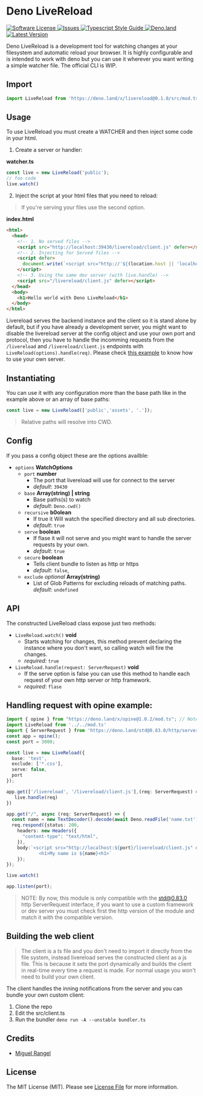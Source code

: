 # Deno LiveReload

<a href="LICENSE">
  <img src="https://img.shields.io/badge/license-MIT-brightgreen.svg" alt="Software License" />
</a>
<a href="https://github.com/denyncrawford/deno-livereload/issues">
  <img src="https://img.shields.io/github/issues/denyncrawford/deno-livereload.svg" alt="Issues" />
</a>
<a href="https://github.com/standard/ts-standard/">
  <img src="https://img.shields.io/badge/code%20style-standard-brightgreen.svg" alt="Typescript Style Guide" />
</a>
<a href="https://deno.land/x/livereload">
  <img src="https://img.shields.io/badge/deno-^1.8.1-informational.svg?style=flat-squar" alt="Deno.land" />
</a>
<a href="https://github.com/denyncrawford/deno-livereload/releases">
  <img src="https://img.shields.io/github/release/denyncrawford/deno-livereload.svg" alt="Latest Version" />
</a>


Deno LiveReload is a development tool for watching changes at your filesystem and automatic reload your browser. It is highly configurable and is intended to work with deno but you can use it wherever you want writing a simple watcher file. The official CLI is WIP.

## Import

```typescript
import LiveReload from 'https://deno.land/x/livereload@0.1.0/src/mod.ts'
```

## Usage

To use LiveReload you must create a WATCHER and then inject some code in your html.

1. Create a server or handler:
  
**watcher.ts**

```typescript
const live = new LiveReload('public');
// foo code
live.watch()
```

2. Inject the script at your html files that you need to reload:

> If you're serving your files use the second option.

 **index.html**

```html
<html>
  <head>
    <!-- 1. No served files -->
    <script src="http://localhost:39430/livereload/client.js" defer></script>
    <!-- 2. Injecting for Served files -->
    <script defer>
      document.write(`<script src="http://'${(location.host || 'localhost').split(':')[0]}:39430/livereload/client.js></script>`)
    </script>
    <!-- 3. Using the same dev server (with live.handle) -->
    <script src="/livereload/client.js" defer></script>
  </head>
  <body>
    <h1>Hello world with Deno LiveReload</h1>
  </body>
</html>
```

Livereload serves the backend instance and the client so it is stand alone by default, but if you have already a development server, you might want to disable the livereload server at the config object and use your own port and protocol, then you have to handle the incomming requests from the `/livereload` and `/livereload/client.js` endpoints with `LiveReload(options).handle(req)`. Please check [this example](/#handling-request-with-opine-example) to know how to use your own server.

## Instantiating

You can use it with any configuration more than the base path like in the example above or an array of base paths:

```typescript
const live = new LiveReload(['public','assets', '.']);
```

> Relative paths will resolve into CWD.

## Config

If you pass a config object these are the options availble:

- `options` **WatchOptions**
  - `port` **number**
    - The port that livereload will use for connect to the server
    - *default*: `39430`
  - `base` **Array(string) | string**
    - Base paths(s) to watch 
    - *default*: `Deno.cwd()`
  - `recursive` **b0olean**
    - If true it Will watch the specified directory and all sub directories.
    - *default*: `true`
  - `serve` **boolean**
    - If flase it will not serve and you might want to handle the server requests by your own.
    - *default*: `true`
  - `secure` **boolean**
    - Tells client bundle to listen as http or https
    - *default*: `false`,
  - `exclude` *optional* **Array(string)**
    - List of Glob Patterns for excluding reloads of matching paths.
    *default*: `undefined`


## API

The constructed LiveReload class expose just two methods:

- `LiveReload.watch()` **void**
  - Starts watching for changes, this method prevent declaring the instance where you don't want, so calling watch will fire the changes.
  - *required*: `true`
- `LiveReload.handle(request: ServerRequest)` **void**
  - If the serve option is false you can use this method to handle each request of your own http server or http framework.
  - *required*: `flase`

 ## Handling request with opine example:
```typescript
import { opine } from "https://deno.land/x/opine@1.0.2/mod.ts"; // Note the version
import LiveReload from '../../mod.ts'
import { ServerRequest } from 'https://deno.land/std@0.83.0/http/server.ts';
const app = opine();
const port = 3000;

const live = new LiveReload({
  base: 'test',
  exclude: ['*.css'],
  serve: false,
  port
});

app.get(['/livereload', '/livereload/client.js'],(req: ServerRequest) => {
   live.handle(req)
})

app.get("/", async (req: ServerRequest) => {
  const name = new TextDecoder().decode(await Deno.readFile('name.txt'));
  req.respond({status: 200,
    headers: new Headers({
      "content-type": "text/html",
    }),
    body:`<script src="http://localhost:${port}/livereload/client.js" defer></script>
            <h1>My name is ${name}<h1>`
    });
});

live.watch()

app.listen(port);
```

> NOTE: By now, this module is only compatible with the std@0.83.0 http ServerRequest interface, if you want to use a custom framework or dev server you must check first the http version of the module and match it with the compatible version.

## Building the web client

> The client is a ts file and you don't need to import it directly from the file system, instead livereload serves the constructed client as a js file. This is because it sets the port dynamically and builds the client in real-time every time a request is made. For normal usage you won't need to build your own client.

The client handles the inning notifications from the server and you can bundle your own custom client:

1. Clone the repo
2. Edit the src/client.ts
3. Run the bundler `deno run -A --unstable bundler.ts`


## Credits

- [Miguel Rangel](https://github.com/denyncrawford)

## License

The MIT License (MIT). Please see [License File](LICENSE) for more information.


